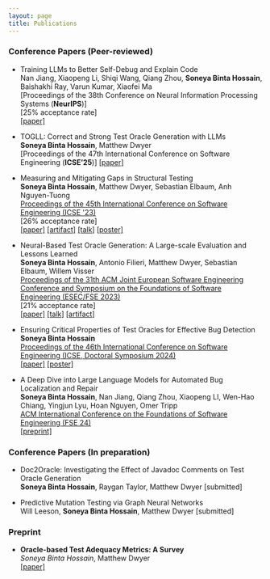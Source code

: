 ```yaml
---
layout: page
title: Publications
---
```



### Conference Papers (Peer-reviewed)


* Training LLMs to Better Self-Debug and Explain Code <br />
  Nan Jiang, Xiaopeng Li, Shiqi Wang, Qiang Zhou, **Soneya Binta Hossain**, Baishakhi Ray, Varun Kumar, Xiaofei Ma <br />
  [Proceedings of the 38th Conference on Neural Information Processing Systems (**NeurIPS**)]<br />
  [25% acceptance rate]<br />
  [\[paper\]](https://arxiv.org/pdf/2405.18649)

* TOGLL: Correct and Strong Test Oracle Generation with LLMs <br />
  **Soneya Binta Hossain**, Matthew Dwyer <br />
  [Proceedings of the 47th International Conference on Software Engineering (**ICSE’25**)]
  [\[paper\]](https://doi.org/10.48550/arXiv.2405.03786)

* Measuring and Mitigating Gaps in Structural Testing <br />
  **Soneya Binta Hossain**, Matthew Dwyer, Sebastian Elbaum, Anh Nguyen-Tuong <br />
  [Proceedings of the 45th International Conference on Software Engineering (ICSE '23)](https://conf.researchr.org/details/icse-2023/icse-2023-technical-track/131/Measuring-and-Mitigating-Gaps-in-Structural-Testing) <br />
  [26% acceptance rate]<br />
  [\[paper\]](https://scholar.google.com/citations?view_op=view_citation&hl=en&user=xDDfwB8AAAAJ&citation_for_view=xDDfwB8AAAAJ:IjCSPb-OGe4C) [\[artifact\]](https://github.com/soneyahossain/hcc-gap-recommender/tree/main) [\[talk\]]({{'/'|relative_url}}assets/presentations/ICSE-2023-talk.pdf) [\[poster\]]({{'/'|relative_url}}assets/presentations/ICSE2023_poster_soneya.pdf)

* Neural-Based Test Oracle Generation: A Large-scale Evaluation and Lessons Learned <br />
  **Soneya Binta Hossain**, Antonio Filieri, Matthew Dwyer, Sebastian Elbaum, Willem Visser  <br />
  [Proceedings of the 31th ACM Joint European Software Engineering Conference and Symposium on the Foundations of Software Engineering (ESEC/FSE 2023)](https://2023.esec-fse.org/details/fse-2023-research-papers/24/Neural-Based-Test-Oracle-Generation-A-Large-scale-Evaluation-and-Lessons-Learned)  <br />
  [21% acceptance rate]<br />
  [\[paper\]](https://dl.acm.org/doi/abs/10.1145/3611643.3616265) [\[talk\]]({{'/'|relative_url}}assets/presentations/FSE-2023-talk.pdf) [\[artifact\]](https://doi.org/10.6084/m9.figshare.21973091.v4)


* Ensuring Critical Properties of Test Oracles for Effective Bug Detection <br/>
  **Soneya Binta Hossain** <br />
  [Proceedings of the 46th International Conference on Software Engineering (ICSE, Doctoral Symposium 2024)](https://conf.researchr.org/details/icse-2024/icse-2024-doctoral-symposium/11/Ensuring-Critical-Properties-of-Test-Oracles-for-Effective-Bug-Detection)<br/>
  [\[paper\]](https://dl.acm.org/doi/10.1145/3639478.3639791) [\[poster\]]({{'/'|relative_url}}assets/presentations/ICSE-DS-24-Soneya-A0-28.pdf)


* A Deep Dive into Large Language Models for Automated Bug Localization and Repair <br />
  **Soneya Binta Hossain**, Nan Jiang, Qiang Zhou, Xiaopeng LI, Wen-Hao Chiang, Yingjun Lyu, Hoan Nguyen, Omer Tripp <br />
  [ACM International Conference on the Foundations of Software Engineering (FSE 24)](https://2024.esec-fse.org/details/fse-2024-research-papers/17/A-Deep-Dive-into-Large-Language-Models-for-Automated-Bug-Localization-and-Repair)<br/>
   [\[preprint\]](https://doi.org/10.48550/arXiv.2404.11595)


### Conference Papers (In preparation)

* Doc2Oracle: Investigating the Effect of Javadoc Comments on Test Oracle Generation <br />
  **Soneya Binta Hossain**, Raygan Taylor, Matthew Dwyer [submitted] <br />

* Predictive Mutation Testing via Graph Neural Networks <br />
  Will Leeson, **Soneya Binta Hossain**, Matthew Dwyer [submitted] <br />


### Preprint

* **Oracle-based Test Adequacy Metrics: A Survey** <br />
  *Soneya Binta Hossain*, Matthew Dwyer <br />
  [\[paper\]](https://arxiv.org/pdf/2212.06118.pdf)

